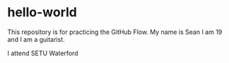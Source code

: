 # hello-world
This repository is for practicing the GitHub Flow.
My name is Sean I am 19 and I am a guitarist.

I attend SETU Waterford
